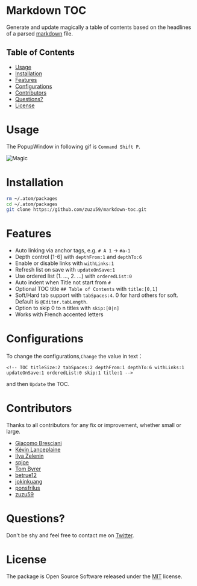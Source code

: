 # Markdown TOC

Generate and update magically a table of contents based on the headlines of a parsed [markdown](http://en.wikipedia.org/wiki/Markdown) file.

<!-- TOC titleSize:2 tabSpaces:2 depthFrom:1 depthTo:6 withLinks:1 updateOnSave:1 orderedList:0 skip:1 title:1 -->

## Table of Contents
- [Usage](#usage)
- [Installation](#installation)
- [Features](#features)
- [Configurations](#configurations)
- [Contributors](#contributors)
- [Questions?](#questions)
- [License](#license)

<!-- /TOC -->


# Usage

The PopupWindow in following gif is `Command Shift P`.

![Magic](https://raw.githubusercontent.com/nok/markdown-toc/master/RECORD.gif)


# Installation

```bash
rm ~/.atom/packages
cd ~/.atom/packages
git clone https://github.com/zuzu59/markdown-toc.git
```


# Features

- Auto linking via  anchor tags, e.g.  `# A 1` → `#a-1`
- Depth control [1-6] with `depthFrom:1` and `depthTo:6`
- Enable or disable links with `withLinks:1`
- Refresh list on save with `updateOnSave:1`
- Use ordered list (1. ..., 2. ...) with `orderedList:0`
- Auto indent when Title not start from `#`
- Optional TOC title `## Table of Contents` with `title:[0,1]`
- Soft/Hard tab support with `tabSpaces:4`. 0 for hard others for soft. Default is `@Editor.tabLength`.
- Option to skip 0 to n titles with `skip:[0|n]`
- Works with French accented letters


# Configurations

To change the configurations,`Change` the value in text：

 `<!-- TOC titleSize:2 tabSpaces:2 depthFrom:1 depthTo:6 withLinks:1 updateOnSave:1 orderedList:0 skip:1 title:1 -->`

and then `Update` the TOC.

# Contributors

Thanks to all contributors for any fix or improvement, whether small or large.

- [Giacomo Bresciani](https://github.com/brescia123)
- [Kévin Lanceplaine](https://github.com/lanceplaine)
- [Ilya Zelenin](https://github.com/wyster)
- [spjoe](https://github.com/spjoe)
- [Tom Byrer](https://github.com/tomByrer)
- [betrue12](https://github.com/betrue12)
- [jokinkuang](https://github.com/jokinkuang)
- [ponsfrilus](https://github.com/ponsfrilus)
- [zuzu59](https://github.com/zuzu59)



# Questions?

Don't be shy and feel free to contact me on [Twitter](https://twitter.com/darius_morawiec).


# License

The package is Open Source Software released under the [MIT](LICENSE.md) license.
